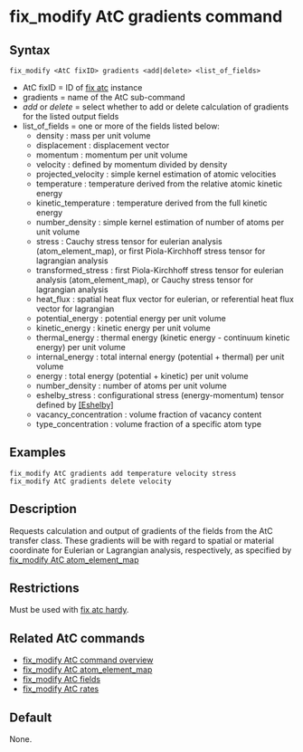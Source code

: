 # fix_modify AtC gradients command

## Syntax

    fix_modify <AtC fixID> gradients <add|delete> <list_of_fields>

-   AtC fixID = ID of [fix atc](fix_atc) instance
-   gradients = name of the AtC sub-command
-   *add* or *delete* = select whether to add or delete calculation of
    gradients for the listed output fields
-   list_of_fields = one or more of the fields listed below:
    -   density : mass per unit volume
    -   displacement : displacement vector
    -   momentum : momentum per unit volume
    -   velocity : defined by momentum divided by density
    -   projected_velocity : simple kernel estimation of atomic
        velocities
    -   temperature : temperature derived from the relative atomic
        kinetic energy
    -   kinetic_temperature : temperature derived from the full kinetic
        energy
    -   number_density : simple kernel estimation of number of atoms per
        unit volume
    -   stress : Cauchy stress tensor for eulerian analysis
        (atom_element_map), or first Piola-Kirchhoff stress tensor for
        lagrangian analysis
    -   transformed_stress : first Piola-Kirchhoff stress tensor for
        eulerian analysis (atom_element_map), or Cauchy stress tensor
        for lagrangian analysis
    -   heat_flux : spatial heat flux vector for eulerian, or
        referential heat flux vector for lagrangian
    -   potential_energy : potential energy per unit volume
    -   kinetic_energy : kinetic energy per unit volume
    -   thermal_energy : thermal energy (kinetic energy - continuum
        kinetic energy) per unit volume
    -   internal_energy : total internal energy (potential + thermal)
        per unit volume
    -   energy : total energy (potential + kinetic) per unit volume
    -   number_density : number of atoms per unit volume
    -   eshelby_stress : configurational stress (energy-momentum) tensor
        defined by [\[Eshelby\]]()
    -   vacancy_concentration : volume fraction of vacancy content
    -   type_concentration : volume fraction of a specific atom type

## Examples

``` LAMMPS
fix_modify AtC gradients add temperature velocity stress
fix_modify AtC gradients delete velocity
```

## Description

Requests calculation and output of gradients of the fields from the AtC
transfer class. These gradients will be with regard to spatial or
material coordinate for Eulerian or Lagrangian analysis, respectively,
as specified by [fix_modify AtC atom_element_map](atc_atom_element_map)

## Restrictions

Must be used with [fix atc hardy](fix_atc).

## Related AtC commands

-   [fix_modify AtC command overview](atc_fix_modify)
-   [fix_modify AtC atom_element_map](atc_atom_element_map)
-   [fix_modify AtC fields](atc_hardy_fields)
-   [fix_modify AtC rates](atc_hardy_rates)

## Default

None.
